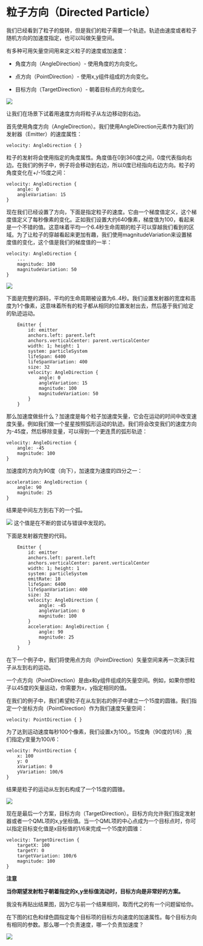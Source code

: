 # 粒子方向（Directed Particle）

我们已经看到了粒子的旋转，但是我们的粒子需要一个轨迹。轨迹由速度或者粒子随机方向的加速度指定，也可以叫做矢量空间。

有多种可用矢量空间用来定义粒子的速度或加速度：

* 角度方向（AngleDirection）- 使用角度的方向变化。

* 点方向（PointDirection）-  使用x,y组件组成的方向变化。

* 目标方向（TargetDirection）- 朝着目标点的方向变化。

![](http://qmlbook.org/_images/particle_directions.png)

让我们在场景下试着用速度方向将粒子从左边移动到右边。

首先使用角度方向（AngleDirection）。我们使用AngleDirection元素作为我们的发射器（Emitter）的速度属性：

```
velocity: AngleDirection { }
```

粒子的发射将会使用指定的角度属性。角度值在0到360度之间，0度代表指向右边。在我们的例子中，例子将会移动到右边，所以0度已经指向右边方向。粒子的角度变化在+/-15度之间：

```
velocity: AngleDirection {
    angle: 0
    angleVariation: 15
}
```

现在我们已经设置了方向，下面是指定粒子的速度。它由一个梯度值定义，这个梯度值定义了每秒像素的变化。正如我们设置大约640像素，梯度值为100，看起来是一个不错的值。这意味着平均一个6.4秒生命周期的粒子可以穿越我们看到的区域。为了让粒子的穿越看起来更加有趣，我们使用magnitudeVariation来设置梯度值的变化，这个值是我们的梯度值的一半：

```
velocity: AngleDirection {
    ...
    magnitude: 100
    magnitudeVariation: 50
}
```

![](http://qmlbook.org/_images/angledirection.png)

下面是完整的源码，平均的生命周期被设置为6..4秒。我们设置发射器的宽度和高度为1个像素，这意味着所有的粒子都从相同的位置发射出去，然后基于我们给定的轨迹运动。

```
    Emitter {
        id: emitter
        anchors.left: parent.left
        anchors.verticalCenter: parent.verticalCenter
        width: 1; height: 1
        system: particleSystem
        lifeSpan: 6400
        lifeSpanVariation: 400
        size: 32
        velocity: AngleDirection {
            angle: 0
            angleVariation: 15
            magnitude: 100
            magnitudeVariation: 50
        }
    }
```

那么加速度做些什么？加速度是每个粒子加速度矢量，它会在运动的时间中改变速度矢量。例如我们做一个星星按照弧形运动的轨迹。我们将会改变我们的速度方向为-45度，然后移除变量，可以得到一个更连贯的弧形轨迹：

```
velocity: AngleDirection {
    angle: -45
    magnitude: 100
}
```

加速度的方向为90度（向下），加速度为速度的四分之一：

```
acceleration: AngleDirection {
    angle: 90
    magnitude: 25
}
```

结果是中间左方到右下的一个弧。

![](http://qmlbook.org/_images/angledirection2.png)
这个值是在不断的尝试与错误中发现的。

下面是发射器完整的代码。

```
    Emitter {
        id: emitter
        anchors.left: parent.left
        anchors.verticalCenter: parent.verticalCenter
        width: 1; height: 1
        system: particleSystem
        emitRate: 10
        lifeSpan: 6400
        lifeSpanVariation: 400
        size: 32
        velocity: AngleDirection {
            angle: -45
            angleVariation: 0
            magnitude: 100
        }
        acceleration: AngleDirection {
            angle: 90
            magnitude: 25
        }
    }
```

在下一个例子中，我们将使用点方向（PointDirection）矢量空间来再一次演示粒子从左到右的运动。

一个点方向（PointDirection）是由x和y组件组成的矢量空间。例如，如果你想粒子以45度的矢量运动，你需要为x，y指定相同的值。

在我们的例子中，我们希望粒子在从左到右的例子中建立一个15度的圆锥。我们指定一个坐标方向（PointDirection）作为我们速度矢量空间：

```
velocity: PointDirection { }
```

为了达到运动速度每秒100个像素，我们设置x为100,。15度角（90度的1/6）,我们指定y变量为100/6：

```
velocity: PointDirection {
    x: 100
    y: 0
    xVariation: 0
    yVariation: 100/6
}
```

结果是粒子的运动从左到右构成了一个15度的圆锥。

![](http://qmlbook.org/_images/pointdirection.png)

现在是最后一个方案，目标方向（TargetDirection）。目标方向允许我们指定发射器或者一个QML项的x,y坐标值。当一个QML项的中心点成为一个目标点时，你可以指定目标变化值是x目标值的1/6来完成一个15度的圆锥：

```
velocity: TargetDirection {
    targetX: 100
    targetY: 0
    targetVariation: 100/6
    magnitude: 100
}
```

**注意**

**当你期望发射粒子朝着指定的x,y坐标值流动时，目标方向是非常好的方案。**

我没有再贴出结果图，因为它与前一个结果相同，取而代之的有一个问题留给你。

在下图的红色和绿色圆指定每个目标项的目标方向速度的加速属性。每个目标方向有相同的参数。那么哪一个负责速度，哪一个负责加速度？

![](http://qmlbook.org/_images/directionquest.png)
